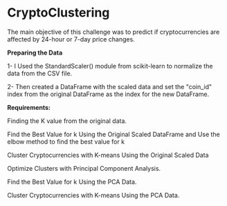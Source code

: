 # CryptoClustering
The main objective of this challenge was to predict if cryptocurrencies are affected by 24-hour or 7-day price changes.

**Preparing the Data**

1- I Used the StandardScaler() module from scikit-learn to normalize the data from the CSV file.

2- Then created a DataFrame with the scaled data and set the "coin_id" index from the original DataFrame as the index for the new DataFrame.

**Requirements:**

Finding the K value from the original data.

Find the Best Value for k Using the Original Scaled DataFrame and Use the elbow method to find the best value for k

Cluster Cryptocurrencies with K-means Using the Original Scaled Data

Optimize Clusters with Principal Component Analysis.

Find the Best Value for k Using the PCA Data.

Cluster Cryptocurrencies with K-means Using the PCA Data.


